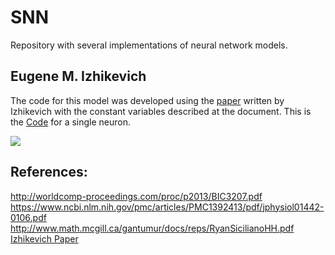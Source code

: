 # SNN
Repository with several implementations of neural network models. 


## Eugene M. Izhikevich 
The code for this model was developed using the [paper](https://www.izhikevich.org/publications/spikes.pdf) written by Izhikevich with the constant variables described at the document. This is the [Code](https://github.com/Jumaruba/SNN/blob/master/Izhikevich.py) for a single neuron. 
 
![](https://i.imgur.com/GiMAf9q.png) 






## References: 


http://worldcomp-proceedings.com/proc/p2013/BIC3207.pdf  
https://www.ncbi.nlm.nih.gov/pmc/articles/PMC1392413/pdf/jphysiol01442-0106.pdf  
http://www.math.mcgill.ca/gantumur/docs/reps/RyanSicilianoHH.pdf  
[Izhikevich Paper](https://www.izhikevich.org/publications/spikes.pdf)
